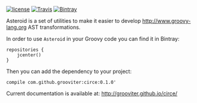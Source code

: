 [![license](https://img.shields.io/github/license/grooviter/circe.svg)](https://www.apache.org/licenses/LICENSE-2.0) [![Travis](https://img.shields.io/travis/grooviter/circe.svg)](https://travis-ci.org/grooviter/circe) [![Bintray](https://img.shields.io/bintray/v/grooviter/maven/circe.svg)](https://bintray.com/grooviter/maven/circe)

Asteroid is a set of utilities to make it easier to develop http://www.groovy-lang.org AST transformations.

In order to use `Asteroid` in your Groovy code you can find it in Bintray:

    repositories {
        jcenter()
    }

Then you can add the dependency to your project:

    compile com.github.grooviter:circe:0.1.0'

Current documentation is available at: http://grooviter.github.io/circe/
